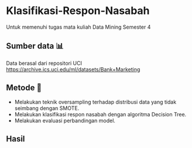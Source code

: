 # Klasifikasi-Respon-Nasabah
Untuk memenuhi tugas mata kuliah Data Mining Semester 4

## Sumber data 📊
Data berasal dari repositori UCI https://archive.ics.uci.edu/ml/datasets/Bank+Marketing

## Metode 💾
- Melakukan teknik oversampling terhadap distribusi data yang tidak seimbang dengan SMOTE.
- Melakukan klasifikasi respon nasabah dengan algoritma Decision Tree.
- Melakukan evaluasi perbandingan model.

## Hasil

